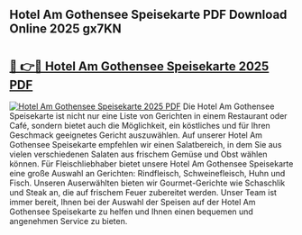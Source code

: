 ## Hotel Am Gothensee Speisekarte PDF Download Online 2025 gx7KN

# <h2><a href="http://gc5emp.nevu.top/?p=Hotel+Am+Gothensee+Speisekarte">🔗 👉🔴 Hotel Am Gothensee Speisekarte 2025 PDF</a></h2>

[![Hotel Am Gothensee Speisekarte 2025 PDF](https://i.imgur.com/dBaPXMq.png)](http://gc5emp.nevu.top/?p=Hotel+Am+Gothensee+Speisekarte)
Die Hotel Am Gothensee Speisekarte ist nicht nur eine Liste von Gerichten in einem Restaurant oder Café, sondern bietet auch die Möglichkeit, ein köstliches und für Ihren Geschmack geeignetes Gericht auszuwählen. Auf unserer Hotel Am Gothensee Speisekarte empfehlen wir einen Salatbereich, in dem Sie aus vielen verschiedenen Salaten aus frischem Gemüse und Obst wählen können. Für Fleischliebhaber bietet unsere Hotel Am Gothensee Speisekarte eine große Auswahl an Gerichten: Rindfleisch, Schweinefleisch, Huhn und Fisch. Unseren Auserwählten bieten wir Gourmet-Gerichte wie Schaschlik und Steak an, die auf frischem Feuer zubereitet werden. Unser Team ist immer bereit, Ihnen bei der Auswahl der Speisen auf der Hotel Am Gothensee Speisekarte zu helfen und Ihnen einen bequemen und angenehmen Service zu bieten.
